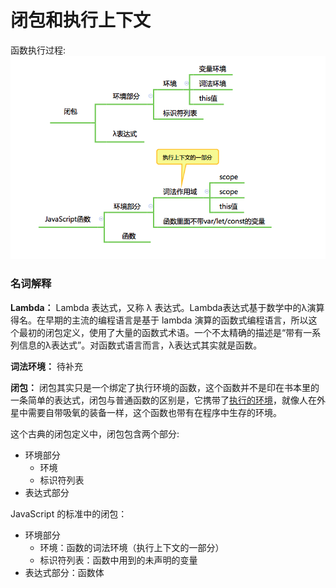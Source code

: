 # 闭包和执行上下文

函数执行过程:
![函数执行过程](images/function-execute.png)

### 名词解释

**Lambda：** Lambda 表达式，又称 λ 表达式。Lambda表达式基于数学中的λ演算得名。在早期的主流的编程语言是基于 lambda 演算的函数式编程语言，所以这个最初的闭包定义，使用了大量的函数式术语。一个不太精确的描述是“带有一系列信息的λ表达式”。对函数式语言而言，λ表达式其实就是函数。

**词法环境：**
待补充

**闭包：** 闭包其实只是一个绑定了执行环境的函数，这个函数并不是印在书本里的一条简单的表达式，闭包与普通函数的区别是，它携带了<u>执行的环境</u>，就像人在外星中需要自带吸氧的装备一样，这个函数也带有在程序中生存的环境。

这个古典的闭包定义中，闭包包含两个部分:

- 环境部分
    - 环境
    - 标识符列表
- 表达式部分

JavaScript 的标准中的闭包：

- 环境部分
    - 环境：函数的词法环境（执行上下文的一部分）
    - 标识符列表：函数中用到的未声明的变量
- 表达式部分：函数体